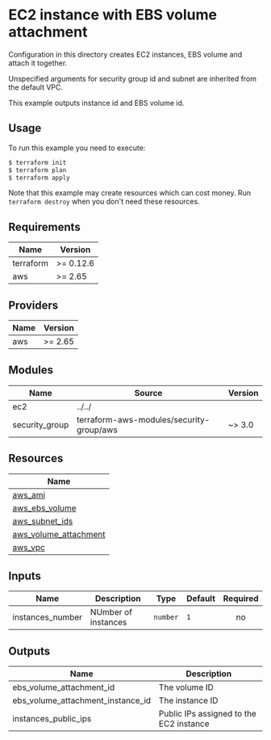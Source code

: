 # EC2 instance with EBS volume attachment

Configuration in this directory creates EC2 instances, EBS volume and attach it together.

Unspecified arguments for security group id and subnet are inherited from the default VPC.

This example outputs instance id and EBS volume id.

## Usage

To run this example you need to execute:

```bash
$ terraform init
$ terraform plan
$ terraform apply
```

Note that this example may create resources which can cost money. Run `terraform destroy` when you don't need these resources.

<!-- BEGINNING OF PRE-COMMIT-TERRAFORM DOCS HOOK -->
## Requirements

| Name | Version |
|------|---------|
| terraform | >= 0.12.6 |
| aws | >= 2.65 |

## Providers

| Name | Version |
|------|---------|
| aws | >= 2.65 |

## Modules

| Name | Source | Version |
|------|--------|---------|
| ec2 | ../../ |  |
| security_group | terraform-aws-modules/security-group/aws | ~> 3.0 |

## Resources

| Name |
|------|
| [aws_ami](https://registry.terraform.io/providers/hashicorp/aws/latest/docs/data-sources/ami) |
| [aws_ebs_volume](https://registry.terraform.io/providers/hashicorp/aws/latest/docs/resources/ebs_volume) |
| [aws_subnet_ids](https://registry.terraform.io/providers/hashicorp/aws/latest/docs/data-sources/subnet_ids) |
| [aws_volume_attachment](https://registry.terraform.io/providers/hashicorp/aws/latest/docs/resources/volume_attachment) |
| [aws_vpc](https://registry.terraform.io/providers/hashicorp/aws/latest/docs/data-sources/vpc) |

## Inputs

| Name | Description | Type | Default | Required |
|------|-------------|------|---------|:--------:|
| instances\_number | NUmber of instances | `number` | `1` | no |

## Outputs

| Name | Description |
|------|-------------|
| ebs\_volume\_attachment\_id | The volume ID |
| ebs\_volume\_attachment\_instance\_id | The instance ID |
| instances\_public\_ips | Public IPs assigned to the EC2 instance |
<!-- END OF PRE-COMMIT-TERRAFORM DOCS HOOK -->
